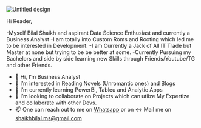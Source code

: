 ![Untitled design](https://github.com/user-attachments/assets/25600646-bbb3-4fcb-8ff8-bd8960fe435b)

Hi Reader,


-Myself Bilal Shaikh and aspirant Data Science Enthusiast and currently a Business Analyst
-I am totally into Custom Roms and Rooting which led me to be interested in Development.
-I am Currently a Jack of All IT Trade but Master at none but trying to be be better at some.
-Currently Pursuing my Bachelors and side by side learning new Skills through Friends/Youtube/TG and other Friends.


- 👋 Hi, I’m Business Analyst
- 👀 I’m interested in Reading Novels (Unromantic ones) and Blogs 
- 🌱 I’m currently learning PowerBi, Tableu and Analytic Apps
- 💞️ I’m looking to collaborate on Projects which can utiize My Expertize and collaborate with other Devs.
- 📫 One can reach out to me  on [Whatsapp](https://api.whatsapp.com/send/?phone=919820625299&text=Hi%20Bilaal&type=phone_number&app_absent=0) or  on  ↔️ Mail me on shaikhbilal.ms@gmail.com 

